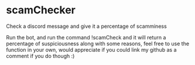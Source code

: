 # scamChecker
Check a discord message and give it a percentage of scamminess

Run the bot, and run the command !scamCheck <any text here> and it will return a percentage of suspiciousness along with some reasons, feel free to use the function in your own, would appreciate if you could link my github as a comment if you do though :)
